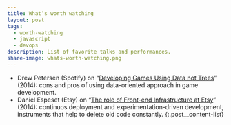 ```yaml
---
title: What’s worth watching
layout: post
tags:
  - worth-watching
  - javascript
  - devops
description: List of favorite talks and performances.
share-image: whats-worth-watching.png
---
```


- Drew Petersen (Spotify) on “[Developing Games Using Data not Trees](https://www.youtube.com/watch?v=uNVP5jDOVAY)” (2014): cons and pros of using data-oriented approach in game development.
- Daniel Espeset (Etsy) on “[The role of Front-end Infrastructure at Etsy](https://vimeo.com/109912254)” (2014): continuos deployment and experimentation-driven development, instruments that help to delete old code constantly.
{:.post__content-list}
